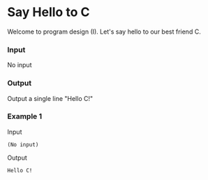 # Say Hello to C
Welcome to program design (I). Let's say hello to our best friend C.

### Input
No input

### Output
Output a single line "Hello C!"

### Example 1
Input

    (No input)
      
Output

    Hello C!


